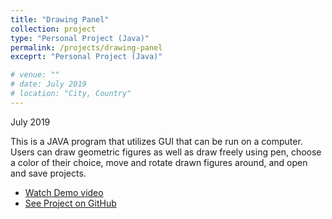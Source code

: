 ```yaml
---
title: "Drawing Panel"
collection: project
type: "Personal Project (Java)"
permalink: /projects/drawing-panel
exceprt: "Personal Project (Java)"

# venue: ""
# date: July 2019
# location: "City, Country"
---
```

July 2019

This is a JAVA program that utilizes GUI that can be run on a computer. Users can draw geometric figures as well as draw freely using pen, choose a color of their choice, move and rotate drawn figures around, and open and save projects. 

* [Watch Demo video](https://tinyurl.com/drawingpanel)
* [See Project on GitHub](https://github.com/irenelee5645/DrawingPanel.git)

